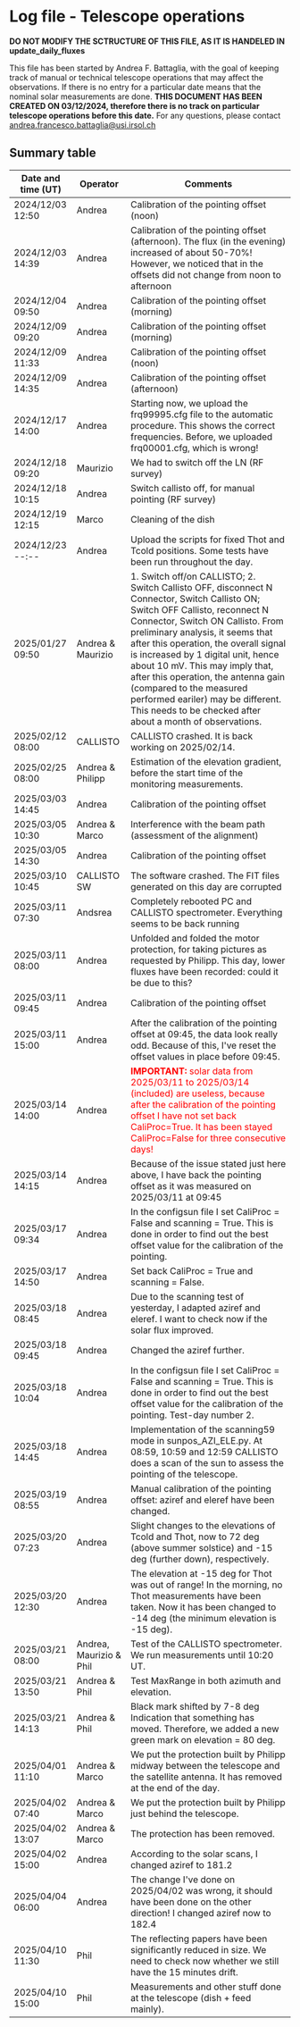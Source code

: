 # Log file - Telescope operations

**DO NOT MODIFY THE SCTRUCTURE OF THIS FILE, AS IT IS HANDELED IN update_daily_fluxes**

This file has been started by Andrea F. Battaglia, with the goal of keeping track of manual or technical telescope operations that may affect the observations. If there is no entry for a particular date means that the nominal solar measurements are done.
**THIS DOCUMENT HAS BEEN CREATED ON 03/12/2024, therefore there is no track on particular telescope operations before this date.**
For any questions, please contact andrea.francesco.battaglia@usi.irsol.ch


## Summary table

| **Date and time (UT)** | **Operator**  | **Comments**                       |
| ---------------------- | ------------- | ---------------------------------- |
| 2024/12/03 12:50       | Andrea        | Calibration of the pointing offset (noon) |
| 2024/12/03 14:39       | Andrea        | Calibration of the pointing offset (afternoon). The flux (in the evening) increased of about 50-70%! However, we noticed that in the offsets did not change from noon to afternoon |
| 2024/12/04 09:50       | Andrea        | Calibration of the pointing offset (morning) |
| 2024/12/09 09:20       | Andrea        | Calibration of the pointing offset (morning) |
| 2024/12/09 11:33       | Andrea        | Calibration of the pointing offset (noon) |
| 2024/12/09 14:35       | Andrea        | Calibration of the pointing offset (afternoon) |
| 2024/12/17 14:00       | Andrea        | Starting now, we upload the frq99995.cfg file to the automatic procedure. This shows the correct frequencies. Before, we uploaded frq00001.cfg, which is wrong! |
| 2024/12/18 09:20       | Maurizio      | We had to switch off the LN (RF survey) |
| 2024/12/18 10:15       | Andrea        | Switch callisto off, for manual pointing (RF survey) |
| 2024/12/19 12:15       | Marco         | Cleaning of the dish |
| 2024/12/23 --:--       | Andrea        | Upload the scripts for fixed Thot and Tcold positions. Some tests have been run throughout the day. |
| 2025/01/27 09:50       | Andrea & Maurizio  | 1. Switch off/on CALLISTO; 2. Switch Callisto OFF, disconnect N Connector, Switch Callisto ON; Switch OFF Callisto, reconnect N Connector, Switch ON Callisto. From preliminary analysis, it seems that after this operation, the overall signal is increased by 1 digital unit, hence about 10 mV. This may imply that, after this operation, the antenna gain (compared to the measured performed eariler) may be different. This needs to be checked after about a month of observations. |
| 2025/02/12 08:00       | CALLISTO | CALLISTO crashed. It is back working on 2025/02/14. |
| 2025/02/25 08:00       | Andrea & Philipp | Estimation of the elevation gradient, before the start time of the monitoring measurements. |
| 2025/03/03 14:45       | Andrea | Calibration of the pointing offset |
| 2025/03/05 10:30       | Andrea & Marco | Interference with the beam path (assessment of the alignment) |
| 2025/03/05 14:30       | Andrea | Calibration of the pointing offset |
| 2025/03/10 10:45       | CALLISTO SW | The software crashed. The FIT files generated on this day are corrupted |
| 2025/03/11 07:30       | Andsrea | Completely rebooted PC and CALLISTO spectrometer. Everything seems to be back running |
| 2025/03/11 08:00       | Andrea | Unfolded and folded the motor protection, for taking pictures as requested by Philipp. This day, lower fluxes have been recorded: could it be due to this? |
| 2025/03/11 09:45       | Andrea | Calibration of the pointing offset |
| 2025/03/11 15:00       | Andrea | After the calibration of the pointing offset at 09:45, the data look really odd. Because of this, I've reset the offset values in place before 09:45. |
| 2025/03/14 14:00       | Andrea | <span style="color:red"> **IMPORTANT:** solar data from 2025/03/11 to 2025/03/14 (included) are useless, because after the calibration of the pointing offset I have not set back CaliProc=True. It has been stayed CaliProc=False for three consecutive days! </span> |
| 2025/03/14 14:15       | Andrea | Because of the issue stated just here above, I have back the pointing offset as it was measured on 2025/03/11 at 09:45 |
| 2025/03/17 09:34       | Andrea | In the configsun file I set CaliProc = False and scanning = True. This is done in order to find out the best offset value for the calibration of the pointing. |
| 2025/03/17 14:50       | Andrea | Set back CaliProc = True and scanning = False. |
| 2025/03/18 08:45       | Andrea | Due to the scanning test of yesterday, I adapted aziref and eleref. I want to check now if the solar flux improved. |
| 2025/03/18 09:45       | Andrea | Changed the aziref further. |
| 2025/03/18 10:04       | Andrea | In the configsun file I set CaliProc = False and scanning = True. This is done in order to find out the best offset value for the calibration of the pointing. Test-day number 2. |
| 2025/03/18 14:45       | Andrea | Implementation of the scanning59 mode in sunpos_AZI_ELE.py. At 08:59, 10:59 and 12:59 CALLISTO does a scan of the sun to assess the pointing of the telescope. |
| 2025/03/19 08:55       | Andrea | Manual calibration of the pointing offset: aziref and eleref have been changed. |
| 2025/03/20 07:23       | Andrea | Slight changes to the elevations of Tcold and Thot, now to 72 deg (above summer solstice) and -15 deg (further down), respectively. |
| 2025/03/20 12:30       | Andrea | The elevation at -15 deg for Thot was out of range! In the morning, no Thot measurements have been taken. Now it has been changed to -14 deg (the minimum elevation is -15 deg). |
| 2025/03/21 08:00       | Andrea, Maurizio & Phil | Test of the CALLISTO spectrometer. We run measurements until 10:20 UT. |
| 2025/03/21 13:50       | Andrea & Phil | Test MaxRange in both azimuth and elevation. |
| 2025/03/21 14:13       | Andrea & Phil | Black mark shifted by 7-8 deg Indication that something has moved. Therefore, we added a new green mark on elevation = 80 deg. |
| 2025/04/01 11:10       | Andrea & Marco | We put the protection built by Philipp midway between the telescope and the satellite antenna. It has removed at the end of the day. |
| 2025/04/02 07:40       | Andrea & Marco | We put the protection built by Philipp just behind the telescope. |
| 2025/04/02 13:07       | Andrea & Marco | The protection has been removed. |
| 2025/04/02 15:00       | Andrea | According to the solar scans, I changed aziref to 181.2 |
| 2025/04/04 06:00       | Andrea | The change I've done on 2025/04/02 was wrong, it should have been done on the other direction! I changed aziref now to 182.4 |
| 2025/04/10 11:30       | Phil | The reflecting papers have been significantly reduced in size. We need to check now whether we still have the 15 minutes drift. |
| 2025/04/10 15:00       | Phil | Measurements and other stuff done at the telescope (dish + feed mainly). |
